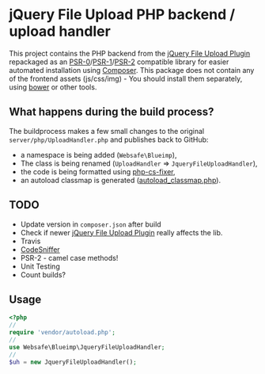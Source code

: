 jQuery File Upload PHP backend / upload handler
===============================================================================

This project contains the PHP backend from the [jQuery File Upload Plugin]
repackaged as an [PSR-0]/[PSR-1]/[PSR-2] compatible library for easier
automated installation using [Composer]. This package does not contain any
of the frontend assets (js/css/img) - You should install them separately,
using [bower] or other tools.



What happens during the build process?
--------------------------------------

The buildprocess makes a few small changes to the original 
`server/php/UploadHandler.php` and publishes back to GitHub:

 + a namespace is being added (`Websafe\Blueimp`),
 + The class is being renamed (`UploadHandler` => `JqueryFileUploadHandler`),
 + the code is being formatted using [php-cs-fixer],
 + an autoload classmap is generated ([autoload_classmap.php]).



TODO
----

 + Update version in `composer.json` after build
 + Check if newer [jQuery File Upload Plugin] really affects the lib.
 + Travis
 + [CodeSniffer]
 + PSR-2 - camel case methods!
 + Unit Testing
 + Count builds?



Usage
-----

~~~~ php
<?php
//
require 'vendor/autoload.php';
//
use Websafe\Blueimp\JqueryFileUploadHandler;
//
$uh = new JqueryFileUploadHandler();
~~~~


[jQuery File Upload Plugin]: https://github.com/blueimp/jQuery-File-Upload
[Composer]: http://getcomposer.org/
[PSR-0]: https://github.com/php-fig/fig-standards/blob/master/accepted/PSR-0.md
[PSR-1]: https://github.com/php-fig/fig-standards/blob/master/accepted/PSR-1-basic-coding-standard.md
[PSR-2]: https://github.com/php-fig/fig-standards/blob/master/accepted/PSR-2-coding-style-guide.md
[bower]: https://github.com/bower/bower
[autoload_classmap.php]: https://github.com/websafe/lib-websafe-blueimp-jquery-file-upload-handler/blob/master/autoload_classmap.php
[library/Websafe/Blueimp/JqueryFileUploadHandler.php]: https://github.com/websafe/lib-websafe-blueimp-jquery-file-upload-handler/blob/master/library/Websafe/Blueimp/JqueryFileUploadHandler.php
[PHP-CS-Fixer]: https://github.com/fabpot/PHP-CS-Fixer
[CodeSniffer]: https://github.com/squizlabs/PHP_CodeSniffer
